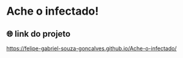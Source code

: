 # Ache o infectado!

## 🌐 link do projeto
https://felipe-gabriel-souza-goncalves.github.io/Ache-o-infectado/
